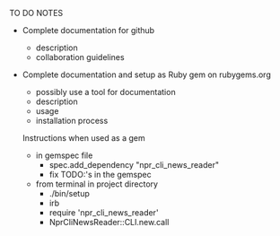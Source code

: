 TO DO NOTES

  - Complete documentation for github
    - description
    - collaboration guidelines
  
  - Complete documentation and setup as Ruby gem on rubygems.org 
    - possibly use a tool for documentation
    - description
    - usage
    - installation process

    Instructions when used as a gem
      - in gemspec file 
        - spec.add_dependency "npr_cli_news_reader"
        - fix TODO:'s in the gemspec
      - from terminal in project directory
        - ./bin/setup
        - irb
        - require 'npr_cli_news_reader'
        - NprCliNewsReader::CLI.new.call

    
